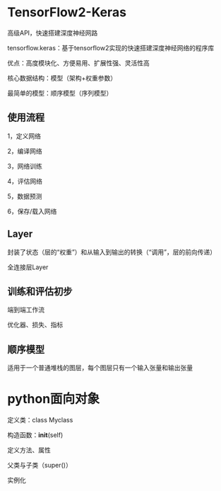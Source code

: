 # TensorFlow2-Keras

高级API，快速搭建深度神经网路

tensorflow.keras：基于tensorflow2实现的快速搭建深度神经网络的程序库

优点：高度模块化、方便易用、扩展性强、灵活性高

核心数据结构：模型（架构+权重参数）

最简单的模型：顺序模型（序列模型）

## 使用流程

1，定义网络

2，编译网络

3，网络训练

4，评估网络

5，数据预测

6，保存/载入网络

## Layer

封装了状态（层的“权重”）和从输入到输出的转换（“调用”，层的前向传递）

全连接层Layer

## 训练和评估初步

端到端工作流

优化器、损失、指标

## 顺序模型

适用于一个普通堆栈的图层，每个图层只有一个输入张量和输出张量

# python面向对象

定义类：class Myclass

构造函数：__init__(self)

定义方法、属性

父类与子类（super()）

实例化